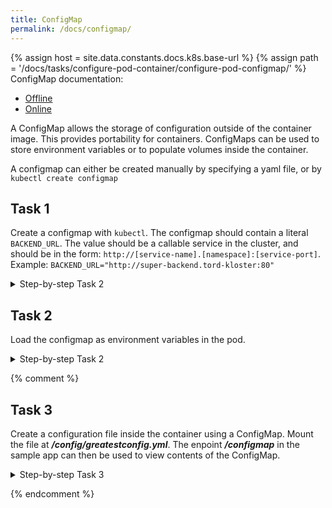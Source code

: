 ```yaml
---
title: ConfigMap
permalink: /docs/configmap/
---
```

{% assign host = site.data.constants.docs.k8s.base-url %}
{% assign path = '/docs/tasks/configure-pod-container/configure-pod-configmap/' %}
ConfigMap documentation:
* [Offline]({{host.offline}}{{path}})
* [Online]({{host.online}}{{path}})

A ConfigMap allows the storage of configuration outside of the container image. This provides portability for containers. ConfigMaps can be used to store environment variables or to populate volumes inside the container.

A configmap can either be created manually by specifying a yaml file, or by `kubectl create configmap`


## Task 1

Create a configmap with `kubectl`. The configmap should contain a literal `BACKEND_URL`. The value should be a callable service in the cluster, and should be in the form: `http://[service-name].[namespace]:[service-port]`. Example: `BACKEND_URL="http://super-backend.tord-kloster:80"`
<details>
<summary>Step-by-step Task 2</summary>
<div markdown="1">
`kubectl create configmap super-configmap --from-literal=BACKEND_URL=testurl`
</div>
</details>

## Task 2

Load the configmap as environment variables in the pod.

<details>
  <summary>Step-by-step Task 2</summary>
  <div markdown="1">

- In the deployment yaml file configure the container to use environment from the configmap. Re-apply the yaml file as you did in the `deployment` section.  

```yaml
containers:
  - name: {....}
    envFrom:
    - configMapRef:
        name: # name of your configmap
```  
</div>
</details>

{% comment %}

## Task 3

Create a configuration file inside the container using a ConfigMap. Mount the file at ***/config/greatestconfig.yml***. The enpoint ***/configmap*** in the sample app can then be used to view contents of the ConfigMap.

<details>
  <summary>Step-by-step Task 3</summary>
  <div markdown="1">

### Step 1, ConfigMap

```yaml
apiVersion: v1
kind: ConfigMap
metadata:
  name: ## give it a name
  labels:
    ## and a describing label or two
data:
  greatestconfig.yml: |-
    - module: myawesomemodule
      start_at_boot: true
```

### Step 2, In your previous deployment file, add the following

```yaml
apiVersion: apps/v1
kind: Deployment
...
      containers:
      - name: sample-app
        image: ubuntu-k8s-1.local:30603/sample-app
        imagePullPolicy: IfNotPresent
        ports:
        - containerPort: 8080
        volumeMounts:
        - name: # Name of the volume you want to mount
          mountPath: /config/greatestconfig.yml
          readOnly: true
          subPath: greatestconfig.yml
      volumes:
      - name: # Give the volume a name
        configMap:
          defaultMode: 0600
          name: # reference the configmap name
```
  </div>
</details>

{% endcomment %}
